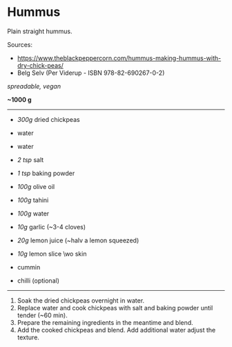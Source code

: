 # Hummus

Plain straight hummus.

Sources:
- https://www.theblackpeppercorn.com/hummus-making-hummus-with-dry-chick-peas/
- Belg Selv (Per Viderup - ISBN 978-82-690267-0-2)

*spreadable, vegan*

**~1000 g**

---

- *300g* dried chickpeas
- water

- water
- *2 tsp* salt
- *1 tsp* baking powder

- *100g* olive oil
- *100g* tahini
- *100g* water
- *10g* garlic (~3-4 cloves)
- *20g* lemon juice (~halv a lemon squeezed)
- *10g* lemon slice \wo skin
- cummin
- chilli (optional)

---

1. Soak the dried chickpeas overnight in water.
2. Replace water and cook chickpeas with salt and baking powder until tender (~60 min).
3. Prepare the remaining ingredients in the meantime and blend.
4. Add the cooked chickpeas and blend. Add additional water adjust the texture.
